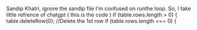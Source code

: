 Sandip Khatri, ignore the sandip file I'm confused on runthe loop. So, I take little refrence of chatgpt ( this is the code )
if (table.rows.length > 0) {
    table.deleteRow(0); //Delete the 1st row
    if (table.rows.length === 0) {
